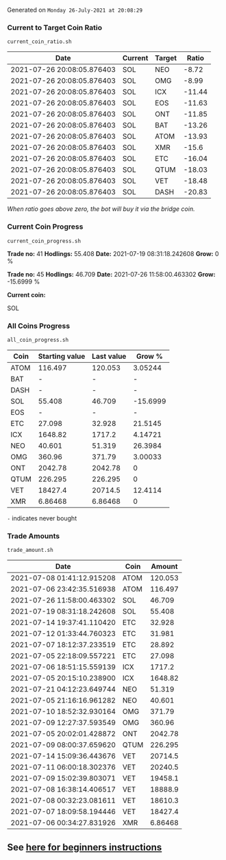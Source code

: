 Generated on `Monday 26-July-2021 at 20:08:29`

### Current to Target Coin Ratio
`current_coin_ratio.sh`

Date|Current|Target|Ratio
---|---|---|---
2021-07-26 20:08:05.876403|SOL|NEO|-8.72
2021-07-26 20:08:05.876403|SOL|OMG|-8.99
2021-07-26 20:08:05.876403|SOL|ICX|-11.44
2021-07-26 20:08:05.876403|SOL|EOS|-11.63
2021-07-26 20:08:05.876403|SOL|ONT|-11.85
2021-07-26 20:08:05.876403|SOL|BAT|-13.26
2021-07-26 20:08:05.876403|SOL|ATOM|-13.93
2021-07-26 20:08:05.876403|SOL|XMR|-15.6
2021-07-26 20:08:05.876403|SOL|ETC|-16.04
2021-07-26 20:08:05.876403|SOL|QTUM|-18.03
2021-07-26 20:08:05.876403|SOL|VET|-18.48
2021-07-26 20:08:05.876403|SOL|DASH|-20.83

_When ratio goes above zero, the bot will buy it via the bridge coin._

### Current Coin Progress
`current_coin_progress.sh`


**Trade no:** 
41
**Hodlings:** 
55.408
**Date:** 
2021-07-19 08:31:18.242608
**Grow:** 
0
%

**Trade no:** 
45
**Hodlings:** 
46.709
**Date:** 
2021-07-26 11:58:00.463302
**Grow:** 
-15.6999
%

**Current coin:** 

SOL


### All Coins Progress
`all_coin_progress.sh`

Coin|Starting value|Last value|Grow %
---|---|---|---
ATOM|116.497|120.053|3.05244
BAT|-|-|-
DASH|-|-|-
SOL|55.408|46.709|-15.6999
EOS|-|-|-
ETC|27.098|32.928|21.5145
ICX|1648.82|1717.2|4.14721
NEO|40.601|51.319|26.3984
OMG|360.96|371.79|3.00033
ONT|2042.78|2042.78|0
QTUM|226.295|226.295|0
VET|18427.4|20714.5|12.4114
XMR|6.86468|6.86468|0

`-` indicates never bought

### Trade Amounts
`trade_amount.sh`

Date|Coin|Amount
---|---|---
2021-07-08 01:41:12.915208|ATOM|120.053
2021-07-06 23:42:35.516938|ATOM|116.497
2021-07-26 11:58:00.463302|SOL|46.709
2021-07-19 08:31:18.242608|SOL|55.408
2021-07-14 19:37:41.110420|ETC|32.928
2021-07-12 01:33:44.760323|ETC|31.981
2021-07-07 18:12:37.233519|ETC|28.892
2021-07-05 22:18:09.557221|ETC|27.098
2021-07-06 18:51:15.559139|ICX|1717.2
2021-07-05 20:15:10.238900|ICX|1648.82
2021-07-21 04:12:23.649744|NEO|51.319
2021-07-05 21:16:16.961282|NEO|40.601
2021-07-10 18:52:32.930164|OMG|371.79
2021-07-09 12:27:37.593549|OMG|360.96
2021-07-05 20:02:01.428872|ONT|2042.78
2021-07-09 08:00:37.659620|QTUM|226.295
2021-07-14 15:09:36.443676|VET|20714.5
2021-07-11 06:00:18.302376|VET|20240.5
2021-07-09 15:02:39.803071|VET|19458.1
2021-07-08 16:38:14.406517|VET|18888.9
2021-07-08 00:32:23.081611|VET|18610.3
2021-07-07 18:09:58.194446|VET|18427.4
2021-07-06 00:34:27.831926|XMR|6.86468


## See [here for beginners instructions](INSTRUCTIONS.md)

